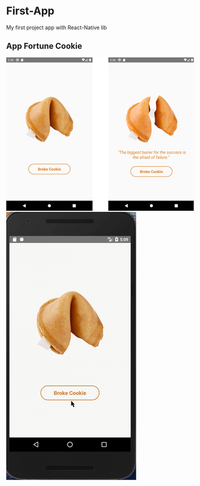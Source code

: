 # First-App
My first project app with React-Native lib
## App Fortune Cookie 

![Fortune Cookie](https://github.com/Eduardosbk/First-App/blob/master/appSS.png)
![Fortune App](https://github.com/Eduardosbk/First-App/blob/master/Screen%20Recording%202020-09-04%20at%2005.09.56.44%20AM.gif)
